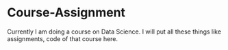 # Course-Assignment
Currently I am doing a course on Data Science. I will put all these things like assignments, code of that course here.
